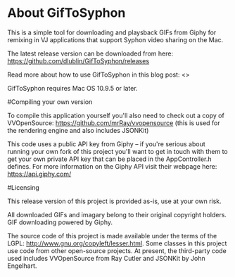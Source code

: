 # About GifToSyphon
This is a simple tool for downloading and playsback GIFs from Giphy for remixing in VJ applications that support  Syphon video sharing on the Mac.

The latest release version can be downloaded from here:
https://github.com/dlublin/GifToSyphon/releases

Read more about how to use GifToSyphon in this blog post:
<<blog post link>>

GifToSyphon requires Mac OS 10.9.5 or later.


#Compiling your own version

To compile this application yourself you'll also need to check out a copy of VVOpenSource:
https://github.com/mrRay/vvopensource
(this is used for the rendering engine and also includes JSONKit)

This code uses a public API key from Giphy – if you're serious about running your own fork of this project you'll want to get in touch with them to get your own private API key that can be placed in the AppController.h defines. For more information on the Giphy API visit their webpage here: https://api.giphy.com/


#Licensing

This release version of this project is provided as-is, use at your own risk.

All downloaded GIFs and imagary belong to their original copyright holders. GIF downloading powered by Giphy.

The source code of this project is made available under the terms of the LGPL: http://www.gnu.org/copyleft/lesser.html. Some classes in this project use code from other open-source projects. At present, the third-party code used includes VVOpenSource from Ray Cutler and JSONKit by John Engelhart.
